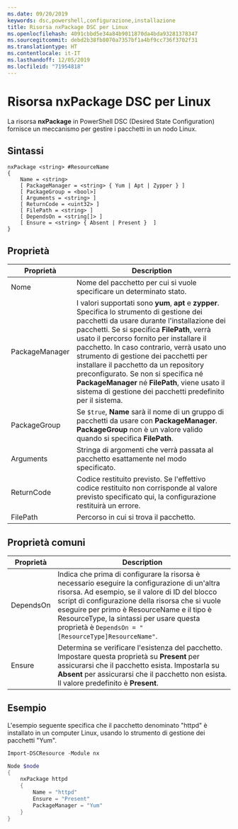 ```yaml
---
ms.date: 09/20/2019
keywords: dsc,powershell,configurazione,installazione
title: Risorsa nxPackage DSC per Linux
ms.openlocfilehash: 4091cbbd5e34a84b9011870da4bda93281378347
ms.sourcegitcommit: debd2b38fb8070a7357bf1a4bf9cc736f3702f31
ms.translationtype: HT
ms.contentlocale: it-IT
ms.lasthandoff: 12/05/2019
ms.locfileid: "71954818"
---
```

# <a name="dsc-for-linux-nxpackage-resource"></a>Risorsa nxPackage DSC per Linux

La risorsa **nxPackage** in PowerShell DSC (Desired State Configuration) fornisce un meccanismo per gestire i pacchetti in un nodo Linux.

## <a name="syntax"></a>Sintassi

```Syntax
nxPackage <string> #ResourceName
{
    Name = <string>
    [ PackageManager = <string> { Yum | Apt | Zypper } ]
    [ PackageGroup = <bool>]
    [ Arguments = <string> ]
    [ ReturnCode = <uint32> ]
    [ FilePath = <string> ]
    [ DependsOn = <string[]> ]
    [ Ensure = <string> { Absent | Present }  ]
}
```

## <a name="properties"></a>Proprietà

|Proprietà |Description |
|---|---|
|Nome |Nome del pacchetto per cui si vuole specificare un determinato stato. |
|PackageManager |I valori supportati sono **yum**, **apt** e **zypper**. Specifica lo strumento di gestione dei pacchetti da usare durante l'installazione dei pacchetti. Se si specifica **FilePath**, verrà usato il percorso fornito per installare il pacchetto. In caso contrario, verrà usato uno strumento di gestione dei pacchetti per installare il pacchetto da un repository preconfigurato. Se non si specifica né **PackageManager** né **FilePath**, viene usato il sistema di gestione dei pacchetti predefinito per il sistema. |
|PackageGroup |Se `$true`, **Name** sarà il nome di un gruppo di pacchetti da usare con **PackageManager**. **PackageGroup** non è un valore valido quando si specifica **FilePath**. |
|Arguments |Stringa di argomenti che verrà passata al pacchetto esattamente nel modo specificato. |
|ReturnCode |Codice restituito previsto. Se l'effettivo codice restituito non corrisponde al valore previsto specificato qui, la configurazione restituirà un errore. |
|FilePath |Percorso in cui si trova il pacchetto. |

## <a name="common-properties"></a>Proprietà comuni

|Proprietà |Description |
|---|---|
|DependsOn |Indica che prima di configurare la risorsa è necessario eseguire la configurazione di un'altra risorsa. Ad esempio, se il valore di ID del blocco script di configurazione della risorsa che si vuole eseguire per primo è ResourceName e il tipo è ResourceType, la sintassi per usare questa proprietà è `DependsOn = "[ResourceType]ResourceName"`. |
|Ensure |Determina se verificare l'esistenza del pacchetto. Impostare questa proprietà su **Present** per assicurarsi che il pacchetto esista. Impostarla su **Absent** per assicurarsi che il pacchetto non esista. Il valore predefinito è **Present**. |

## <a name="example"></a>Esempio

L'esempio seguente specifica che il pacchetto denominato "httpd" è installato in un computer Linux, usando lo strumento di gestione dei pacchetti "Yum".

```powershell
Import-DSCResource -Module nx

Node $node
{
    nxPackage httpd
    {
        Name = "httpd"
        Ensure = "Present"
        PackageManager = "Yum"
    }
}
```